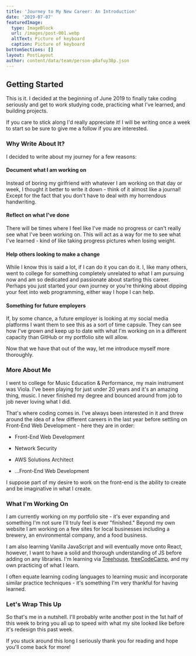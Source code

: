 ```yaml
---
title: 'Journey to My New Career: An Introduction'
date: '2019-07-07'
featuredImage:
  type: ImageBlock
  url: /images/post-001.webp
  altText: Picture of keyboard
  caption: Picture of keyboard
bottomSections: []
layout: PostLayout
author: content/data/team/person-p8afuy38p.json
---
```

## Getting Started

This is it. I decided at the beginning of June 2019 to finally take coding seriously and get to work studying code, practicing what I've learned, and building projects.

If you care to stick along I'd really appreciate it! I will be writing once a week to start so be sure to give me a follow if you are interested.

### Why Write About It?

I decided to write about my journey for a few reasons:

#### Document what I am working on

Instead of boring my girlfriend with whatever I am working on that day or week, I thought it better to write it down - think of it almost like a journal! Except for the fact that you don't have to deal with my horrendous handwriting.

#### Reflect on what I've done

There will be times where I feel like I've made no progress or can't really see what I've been working on. This will act as a way for me to see what I've learned - kind of like taking progress pictures when losing weight.

#### Help others looking to make a change

While I know this is said a lot, if I can do it you can do it. I, like many others, went to college for something completely unrelated to what I am pursuing now and am so dedicated and passionate about starting this career. Perhaps you just started your own journey or you're thinking about dipping your feet into web programming, either way I hope I can help.

#### Something for future employers

If, by some chance, a future employer is looking at my social media platforms I want them to see this as a sort of time capsule. They can see how I've grown and keep up to date with what I'm working on in a different capacity than GitHub or my portfolio site will allow.

Now that we have that out of the way, let me introduce myself more thoroughly.

### More About Me

I went to college for Music Education & Performance, my main instrument was Viola. I've been playing for just under 20 years and it's an amazing thing, music. I never finished my degree and bounced around from job to job never loving what I did.

That's where coding comes in. I've always been interested in it and threw around the idea of a few different careers in the last year before settling on Front-End Web Development - here they are in order:

*   Front-End Web Development

*   Network Security

*   AWS Solutions Architect

*   ...Front-End Web Development

I suppose part of my desire to work on the front-end is the ability to create and be imaginative in what I create. 

### What I'm Working On

I am currently working on my portfolio site - it's ever expanding and something I'm not sure I'll truly feel is ever "finished." Beyond my own website I am working on a few sites for local businesses including a brewery, an environmental company, and a food business.

I am also learning Vanilla JavaScript and will eventually move onto React, however, I want to have a solid and thorough understanding of JS before adding on any libraries. I'm learning via [Treehouse](https://teamtreehouse.com/), [freeCodeCamp](https://www.freecodecamp.org/), and my own practicing of what I learn.

I often equate learning coding languages to learning music and incorporate similar practice techniques - it's something I'm very thankful for having learned.

### Let's Wrap This Up

So that's me in a nutshell. I'll probably write another post in the 1st half of this week to bring you all up to speed with what my site looked like before it's redesign this past week. 

If you stuck around this long I seriously thank you for reading and hope you'll come back for more!

